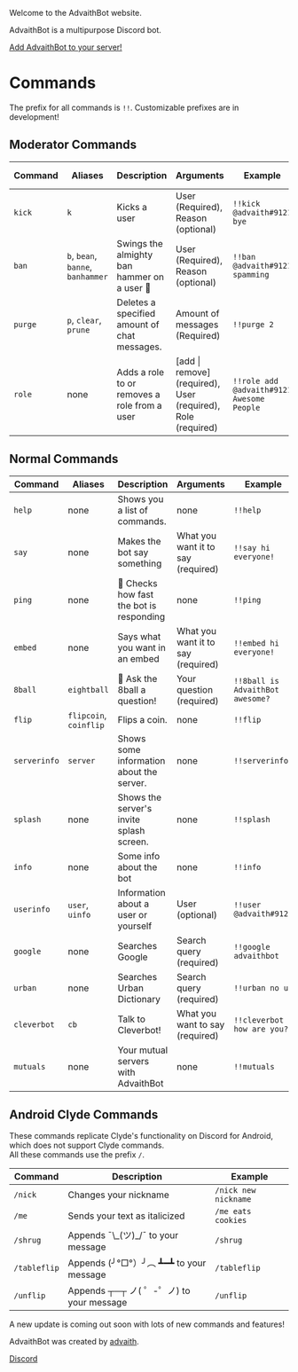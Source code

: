 Welcome to the AdvaithBot website.

AdvaithBot is a multipurpose Discord bot.

[Add AdvaithBot to your server!](/invite)

<a href="https://discordbots.org/bot/398690824721924107"><amp-img src="https://discordbots.org/api/widget/398690824721924107.svg" alt="Discord Bot List" layout="fixed" height="150" width="300"></amp-img></a>
<a class="discord-widget" href="https://discord.gg/jfSCWE3"><amp-img src="https://discordapp.com/api/guilds/398998849026261003/embed.png?style=banner3" alt="Discord" layout="fixed" height="140" width="320"></amp-img></a>

# Commands
The prefix for all commands is `!!`. Customizable prefixes are in development!

## Moderator Commands

Command | Aliases | Description | Arguments | Example | Required Permission
---|---|---|---|---|---
`kick` | `k` | Kicks a user | User (Required), Reason (optional) | `!!kick @advaith#9121 bye` | Kick Members
`ban` | `b`, `bean`, `banne`, `banhammer`| Swings the almighty ban hammer on a user 🔨 | User (Required), Reason (optional) | `!!ban @advaith#9121 spamming` | Ban Members
`purge` | `p`, `clear`, `prune` | Deletes a specified amount of chat messages. | Amount of messages (Required) | `!!purge 2` | Manage Messages
`role` | none | Adds a role to or removes a role from a user | [add \| remove] (required), User (required), Role (required) | `!!role add @advaith#9121 Awesome People` | Manage Roles

## Normal Commands

Command | Aliases | Description | Arguments | Example
---|---|---|---|---
`help` | none | Shows you a list of commands. | none | `!!help`
`say` | none | Makes the bot say something | What you want it to say (required) | `!!say hi everyone!`
`ping` | none | 🏓 Checks how fast the bot is responding | none | `!!ping`
`embed` | none | Says what you want in an embed | What you want it to say (required) | `!!embed hi everyone!`
`8ball` |  `eightball`  | 🎱 Ask the 8ball a question! | Your question (required) | `!!8ball is AdvaithBot awesome?`
`flip` | `flipcoin`, `coinflip` | Flips a coin. | none | `!!flip`
`serverinfo` | `server` | Shows some information about the server. | none | `!!serverinfo`
`splash` | none | Shows the server's invite splash screen. | none | `!!splash`
`info` | none | Some info about the bot | none | `!!info`
`userinfo` | `user`, `uinfo` | Information about a user or yourself | User (optional) | `!!user @advaith#9121`
`google` | none | Searches Google | Search query (required) | `!!google advaithbot`
`urban` | none | Searches Urban Dictionary | Search query (required) | `!!urban no u`
`cleverbot` | `cb` | Talk to Cleverbot! | What you want to say (required) | `!!cleverbot how are you?`
`mutuals ` | none | Your mutual servers with AdvaithBot | none | `!!mutuals`

## Android Clyde Commands
These commands replicate Clyde's functionality on Discord for Android, which does not support Clyde commands.  
All these commands use the prefix `/`. 

Command | Description | Example
---|---|---
`/nick` | Changes your nickname | `/nick new nickname`
`/me` | Sends your text as italicized | `/me eats cookies`
`/shrug` | Appends ¯\\\_(ツ)\_/¯ to your message | `/shrug`
`/tableflip` | Appends (╯°□°）╯︵ ┻━┻ to your message | `/tableflip`
`/unflip` | Appends ┬─┬ ノ( ゜-゜ノ) to your message | `/unflip`

A new update is coming out soon with lots of new commands and features!

AdvaithBot was created by [advaith](https://advaith.fun).

<amp-iframe src="https://titanembeds.com/embed/398998849026261003?theme=DiscordDark&defaultchannel=399069831820869632&css=217" height="600" frameborder="0" sandbox="allow-scripts allow-same-origin"><a href="https://titanembeds.com/embed/398998849026261003?theme=DiscordDark&defaultchannel=399069831820869632&css=217">Discord</a></amp-iframe>
